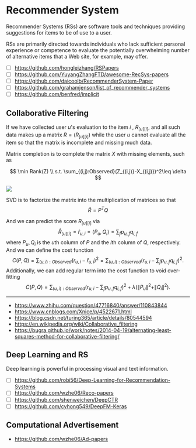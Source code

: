 # Recommender System

Recommender Systems (RSs) are software tools and techniques providing suggestions for items to be of use to a user.

RSs are primarily directed towards individuals who lack sufficient personal experience or competence to evaluate the potentially overwhelming number of alternative items that a Web site, for example, may offer.

- [ ] https://github.com/hongleizhang/RSPapers
- [ ] https://github.com/YuyangZhangFTD/awesome-RecSys-papers
- [ ] https://github.com/daicoolb/RecommenderSystem-Paper
- [ ] https://github.com/grahamjenson/list_of_recommender_systems
- [ ] https://github.com/benfred/implicit

## Collaborative Filtering

If we have collected user ${u}$'s evaluation to the item ${i}$ ,  $R_{[u][i]}$, and all such data makes up a matrix $R=(R_{[u][i]})$ while the user $u$ cannot evaluate all the item so that the matrix is incomplete and missing much data.

Matrix completion is to complete the matrix $X$ with missing elements, such as

$$
\min Rank(Z) \\
s.t. \sum_{(i,j):Observed}(Z_{(i,j)}-X_{(i,j)})^2\leq \delta 
$$

![](https://pic3.zhimg.com/80/dc9a2b89742a05c3cd2f025105ba1c4a_hd.png)

SVD is to factorize the matrix into the multiplication of matrices so that 
$$
\hat{R}=P^{T}Q
$$

And we can predict the score $R_{[u][i]}$ via 
$$
\hat{R}_{[u][i]}=\hat{r}_{u,i}=\left<P_u,Q_i\right>=\sum_f p_{u,f}q_{i,f}
$$
where $P_u, Q_i$ is the ${u}$th column of ${P}$ and the ${i}$th column of ${Q}$, respectively.
And we can define the cost function
$$
C(P,Q) = \sum_{(u,i):Observed}(r_{u,i}-\hat{r}_{u,i})^{2}=\sum_{(u,i):Observed}(r_{u,i}-\sum_f p_{u,f}q_{i,f})^{2}.
$$
Additionally, we can add regular term into the cost function to void over-fitting 
$$
C(P,Q) = \sum_{(u,i):Observed}(r_{u,i}-\sum_f p_{u,f}q_{i,f})^{2}+\lambda(\|P_u\|^2+\|Q_i\|^2).
$$

***

* https://www.zhihu.com/question/47716840/answer/110843844
* https://www.cnblogs.com/Xnice/p/4522671.html
* https://blog.csdn.net/turing365/article/details/80544594
* https://en.wikipedia.org/wiki/Collaborative_filtering
* https://bugra.github.io/work/notes/2014-04-19/alternating-least-squares-method-for-collaborative-filtering/

## Deep Learning and RS

Deep learning is powerful in processing visual and text information.

- [ ] https://github.com/robi56/Deep-Learning-for-Recommendation-Systems
- [ ] https://github.com/wzhe06/Reco-papers
- [ ] https://github.com/shenweichen/DeepCTR
- [ ] https://github.com/cyhong549/DeepFM-Keras
  
## Computational Advertisement

* https://github.com/wzhe06/Ad-papers

